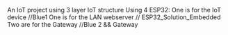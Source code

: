 An IoT project using 3 layer IoT structure 
Using 4 ESP32:
One is for the IoT device //Blue1
One is for the LAN webserver // ESP32_Solution_Embedded
Two are for the Gateway //Blue 2 &&  Gateway
